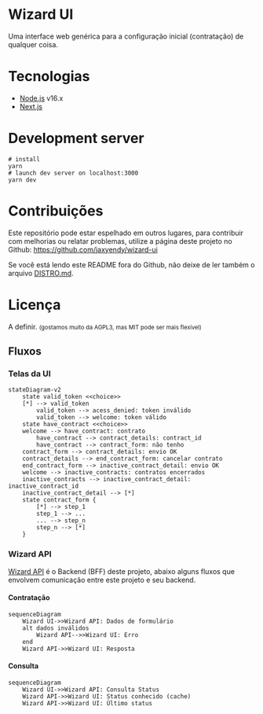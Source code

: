 # Wizard UI

Uma interface web genérica para a configuração inicial (contratação) de qualquer coisa.

# Tecnologias

- [Node.js](https://nodejs.org/) v16.x
- [Next.js](https://nextjs.org/)

# Development server

```
# install
yarn
# launch dev server on localhost:3000
yarn dev
```

# Contribuições

Este repositório pode estar espelhado em outros lugares, para contribuir com melhorias ou relatar
problemas, utilize a página deste projeto no Github: https://github.com/jaxyendy/wizard-ui

Se você está lendo este README fora do Github, não deixe de ler também o
arquivo [DISTRO.md](DISTRO.md).

# Licença

A definir.
<small>(gostamos muito da AGPL3, mas MIT pode ser mais flexível)</small>


## Fluxos

### Telas da UI

```mermaid
stateDiagram-v2
    state valid_token <<choice>>
    [*] --> valid_token
        valid_token --> acess_denied: token inválido
        valid_token --> welcome: token válido
    state have_contract <<choice>>
    welcome --> have_contract: contrato
        have_contract --> contract_details: contract_id
        have_contract --> contract_form: não tenho
    contract_form --> contract_details: envio OK
    contract_details --> end_contract_form: cancelar contrato
    end_contract_form --> inactive_contract_detail: envio OK
    welcome --> inactive_contracts: contratos encerrados
    inactive_contracts --> inactive_contract_detail: inactive_contract_id
    inactive_contract_detail --> [*]
    state contract_form {
        [*] --> step_1
        step_1 --> ...
        ... --> step_n
        step_n --> [*]
    }
```

### Wizard API

[Wizard API](https://github.com/jaxyendy/wizard-api) é o Backend (BFF) deste projeto, abaixo alguns
fluxos que envolvem comunicação entre este projeto e seu backend.

#### Contratação

```mermaid
sequenceDiagram
    Wizard UI->>Wizard API: Dados de formulário
    alt dados inválidos
        Wizard API-->>Wizard UI: Erro
    end
    Wizard API->>Wizard UI: Resposta
```

#### Consulta

```mermaid
sequenceDiagram
    Wizard UI->>Wizard API: Consulta Status
    Wizard API->>Wizard UI: Status conhecido (cache)
    Wizard API->>Wizard UI: Último status
```

